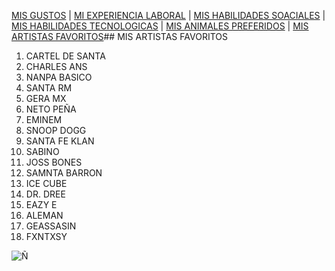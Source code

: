 
[MIS GUSTOS](Mis_gustos.md) | [MI EXPERIENCIA LABORAL](Mi_experiencia_laboral.md) | [MIS HABILIDADES SOACIALES](Mis_habilidades_sociales.md) | [MIS HABILIDADES TECNOLOGICAS](Mis_habilidades_tecnológicas.md) | [MIS ANIMALES PREFERIDOS](mis_animales_preferidos.md) | [MIS ARTISTAS FAVORITOS](mis_artistas_favoritos.md)## MIS ARTISTAS FAVORITOS
1. CARTEL DE SANTA
2. CHARLES ANS
3. NANPA BASICO
4. SANTA RM
5. GERA MX
6. NETO PEÑA
7. EMINEM
8. SNOOP DOGG
9. SANTA FE KLAN
10. SABINO
11. JOSS BONES
12. SAMNTA BARRON
13. ICE CUBE
14. DR. DREE
15. EAZY E
16. ALEMAN
17. GEASSASIN
18. FXNTXSY

![Ñ](http://cdn2.dineroenimagen.com/media/dinero/styles/xlarge/public/images/2021/12/vecino-virtual-de-snoop-dogg.jpg)
